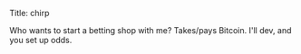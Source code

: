 Title: chirp

Who wants to start a betting shop with me? Takes/pays Bitcoin. I'll dev, and you set up odds.
